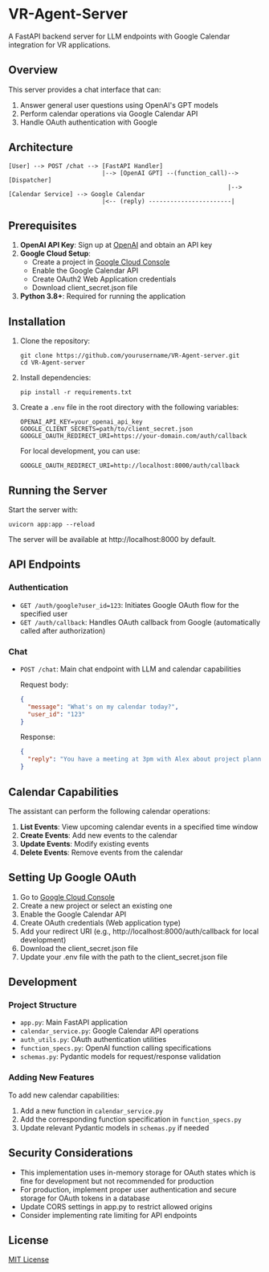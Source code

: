 # VR-Agent-Server

A FastAPI backend server for LLM endpoints with Google Calendar integration for VR applications.

## Overview

This server provides a chat interface that can:

1. Answer general user questions using OpenAI's GPT models
2. Perform calendar operations via Google Calendar API
3. Handle OAuth authentication with Google

## Architecture

```
[User] --> POST /chat --> [FastAPI Handler]
                          |--> [OpenAI GPT] --(function_call)--> [Dispatcher]
                                                             |--> [Calendar Service] --> Google Calendar
                          |<-- (reply) -----------------------|
```

## Prerequisites

1. **OpenAI API Key**: Sign up at [OpenAI](https://platform.openai.com/) and obtain an API key
2. **Google Cloud Setup**:
   - Create a project in [Google Cloud Console](https://console.cloud.google.com/)
   - Enable the Google Calendar API
   - Create OAuth2 Web Application credentials
   - Download client_secret.json file
3. **Python 3.8+**: Required for running the application

## Installation

1. Clone the repository:

   ```
   git clone https://github.com/yourusername/VR-Agent-server.git
   cd VR-Agent-server
   ```

2. Install dependencies:

   ```
   pip install -r requirements.txt
   ```

3. Create a `.env` file in the root directory with the following variables:

   ```
   OPENAI_API_KEY=your_openai_api_key
   GOOGLE_CLIENT_SECRETS=path/to/client_secret.json
   GOOGLE_OAUTH_REDIRECT_URI=https://your-domain.com/auth/callback
   ```

   For local development, you can use:

   ```
   GOOGLE_OAUTH_REDIRECT_URI=http://localhost:8000/auth/callback
   ```

## Running the Server

Start the server with:

```
uvicorn app:app --reload
```

The server will be available at http://localhost:8000 by default.

## API Endpoints

### Authentication

- `GET /auth/google?user_id=123`: Initiates Google OAuth flow for the specified user
- `GET /auth/callback`: Handles OAuth callback from Google (automatically called after authorization)

### Chat

- `POST /chat`: Main chat endpoint with LLM and calendar capabilities

  Request body:

  ```json
  {
    "message": "What's on my calendar today?",
    "user_id": "123"
  }
  ```

  Response:

  ```json
  {
    "reply": "You have a meeting at 3pm with Alex about project planning."
  }
  ```

## Calendar Capabilities

The assistant can perform the following calendar operations:

1. **List Events**: View upcoming calendar events in a specified time window
2. **Create Events**: Add new events to the calendar
3. **Update Events**: Modify existing events
4. **Delete Events**: Remove events from the calendar

## Setting Up Google OAuth

1. Go to [Google Cloud Console](https://console.cloud.google.com/)
2. Create a new project or select an existing one
3. Enable the Google Calendar API
4. Create OAuth credentials (Web application type)
5. Add your redirect URI (e.g., http://localhost:8000/auth/callback for local development)
6. Download the client_secret.json file
7. Update your .env file with the path to the client_secret.json file

## Development

### Project Structure

- `app.py`: Main FastAPI application
- `calendar_service.py`: Google Calendar API operations
- `auth_utils.py`: OAuth authentication utilities
- `function_specs.py`: OpenAI function calling specifications
- `schemas.py`: Pydantic models for request/response validation

### Adding New Features

To add new calendar capabilities:

1. Add a new function in `calendar_service.py`
2. Add the corresponding function specification in `function_specs.py`
3. Update relevant Pydantic models in `schemas.py` if needed

## Security Considerations

- This implementation uses in-memory storage for OAuth states which is fine for development but not recommended for production
- For production, implement proper user authentication and secure storage for OAuth tokens in a database
- Update CORS settings in app.py to restrict allowed origins
- Consider implementing rate limiting for API endpoints

## License

[MIT License](LICENSE)
